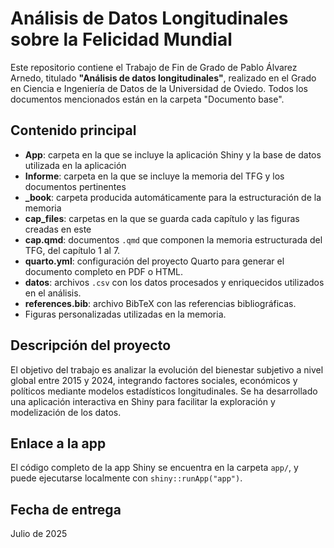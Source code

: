 # Análisis de Datos Longitudinales sobre la Felicidad Mundial

Este repositorio contiene el Trabajo de Fin de Grado de Pablo Álvarez Arnedo, titulado **"Análisis de datos longitudinales"**, realizado en el Grado en Ciencia e Ingeniería de Datos de la Universidad de Oviedo. Todos los documentos mencionados están en la carpeta "Documento base".

## Contenido principal

- **App**: carpeta en la que se incluye la aplicación Shiny y la base de datos utilizada en la aplicación
- **Informe**: carpeta en la que se incluye la memoria del TFG y los documentos pertinentes
- **_book**: carpeta producida automáticamente para la estructuración de la memoria
- **cap_files**: carpetas en la que se guarda cada capítulo y las figuras creadas en este
- **cap.qmd**: documentos `.qmd` que componen la memoria estructurada del TFG, del capítulo 1 al 7.
- **quarto.yml**: configuración del proyecto Quarto para generar el documento completo en PDF o HTML.
- **datos**: archivos `.csv` con los datos procesados y enriquecidos utilizados en el análisis.
- **references.bib**: archivo BibTeX con las referencias bibliográficas.
- Figuras personalizadas utilizadas en la memoria.

## Descripción del proyecto

El objetivo del trabajo es analizar la evolución del bienestar subjetivo a nivel global entre 2015 y 2024, integrando factores sociales, económicos y políticos mediante modelos estadísticos longitudinales. Se ha desarrollado una aplicación interactiva en Shiny para facilitar la exploración y modelización de los datos.

## Enlace a la app

El código completo de la app Shiny se encuentra en la carpeta `app/`, y puede ejecutarse localmente con `shiny::runApp("app")`.

## Fecha de entrega

Julio de 2025


